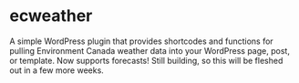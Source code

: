 # ecweather

A simple WordPress plugin that provides shortcodes and functions for pulling Environment Canada weather data into your WordPress page, post, or template. Now supports forecasts! Still building, so this will be fleshed out in a few more weeks.
